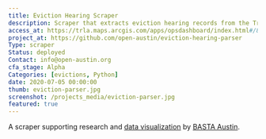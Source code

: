 ```yaml
---
title: Eviction Hearing Scraper
description: Scraper that extracts eviction hearing records from the Travis County Justice of the Peace website
access_at: https://trla.maps.arcgis.com/apps/opsdashboard/index.html#/8f5beb8367f44d30aa2ed6eeb2b3b3e4
project_at: https://github.com/open-austin/eviction-hearing-parser
Type: scraper
Status: deployed
Contact: info@open-austin.org
cfa_stage: Alpha
Categories: [evictions, Python]
date: 2020-07-05 00:00:00
thumb: eviction-parser.jpg
screenshot: /projects_media/eviction-parser.jpg
featured: true
---
```


A scraper supporting research and [data visualization](https://trla.maps.arcgis.com/apps/opsdashboard/index.html#/8f5beb8367f44d30aa2ed6eeb2b3b3e4) by [BASTA Austin](http://bastaaustin.org/).
